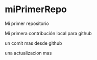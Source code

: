 # miPrimerRepo
Mi primer repositorio

Mi primera contribución local para github

un comit mas desde github

una actualizacion mas
